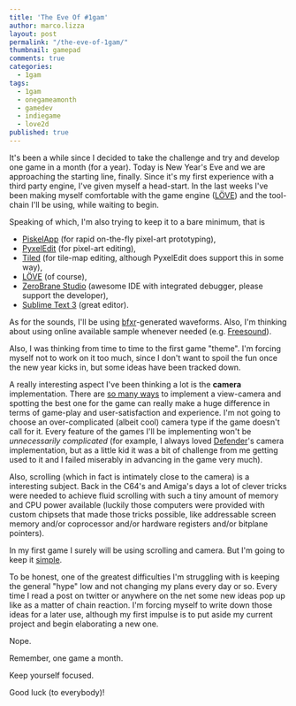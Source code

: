 ```yaml
---
title: 'The Eve Of #1gam'
author: marco.lizza
layout: post
permalink: "/the-eve-of-1gam/"
thumbnail: gamepad
comments: true
categories: 
  - 1gam
tags: 
  - 1gam
  - onegameamonth
  - gamedev
  - indiegame
  - love2d
published: true
---
```


It's been a while since I decided to take the challenge and try and develop one game in a month (for a year). Today is New Year's Eve and we are approaching the starting line, finally. Since it's my first experience with a third party engine, I've given myself a head-start. In the last weeks I've been making myself comfortable with the game engine ([L&Ouml;VE][1]) and the tool-chain I'll be using, while waiting to begin.

Speaking of which, I'm also trying to keep it to a bare minimum, that is

 * [PiskelApp][6] (for rapid on-the-fly pixel-art prototyping),
 * [PyxelEdit][7] (for pixel-art editing),
 * [Tiled][8] (for tile-map editing, although PyxelEdit does support this in some way),
 * [L&Ouml;VE][1] (of course),
 * [ZeroBrane Studio][9] (awesome IDE with integrated debugger, please support the developer),
 * [Sublime Text 3][10] (great editor).

As for the sounds, I'll be using [bfxr][11]-generated waveforms. Also, I'm thinking about using online available sample whenever needed (e.g. [Freesound][2]).

Also, I was thinking from time to time to the first game "theme". I'm forcing myself not to work on it too much, since I don't want to spoil the fun once the new year kicks in, but some ideas have been tracked down.

A really interesting aspect I've been thinking a lot is the **camera** implementation. There are [so many ways][4] to implement a view-camera and spotting the best one for the game can really make a huge difference in terms of game-play and user-satisfaction and experience. I'm not going to choose an over-complicated (albeit cool) camera type if the game doesn't call for it. Every feature of the games I'll be implementing won't be *unnecessarily complicated* (for example, I always loved [Defender][3]'s camera implementation, but as a little kid it was a bit of challenge from me getting used to it and I failed miserably in advancing in the game very much).

Also, scrolling (which in fact is intimately close to the camera) is a interesting subject. Back in the C64's and Amiga's days a lot of clever tricks were needed to achieve fluid scrolling with such a tiny amount of memory and CPU power available (luckily those computers were provided with custom chipsets that made those tricks possible, like addressable screen memory and/or coprocessor and/or hardware registers and/or bitplane pointers).

In my first game I surely will be using scrolling and camera. But I'm going to keep it [simple][5].

To be honest, one of the greatest difficulties I'm struggling with is keeping the general "hype" low and not changing my plans every day or so. Every time I read a post on twitter or anywhere on the net some new ideas pop up like as a matter of chain reaction. I'm forcing myself to write down those ideas for a later use, although my first impulse is to put aside my current project and begin elaborating a new one.

Nope.

Remember, one game a month.

Keep yourself focused.

Good luck (to everybody)!


  [1]: http://love2d.org "L&Ouml;VE"
  [2]: https://freesound.org "Freesound.org"
  [3]: https://en.wikipedia.org/wiki/Defender_(1981_video_game) "Defender"
  [4]: http://gamasutra.com/blogs/ItayKeren/20150511/243083/Scroll_Back_The_Theory_and_Practice_of_Cameras_in_SideScrollers.php "Camera"
  [5]: http://divillysausages.com/2013/12/07/colony-tech-update-1-creating-a-game-camera-part-1/ "Creating a Game Camera (Part 1)"
  [6]: http://www.piskelapp.com "PiskelApp"
  [7]: http://pyxeledit.com "Pyxel Edit"
  [8]: http://www.mapeditor.org "Tiled"
  [9]: http://studio.zerobrane.com "Zerobrane Studio"
  [10]: http://www.sublimetext.com "Sublime Text"
  [11]: http://www.bfxr.net "bfxr"